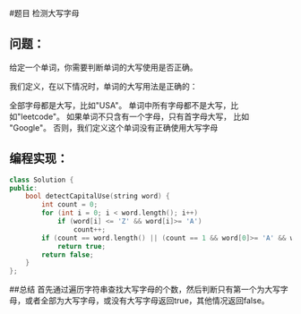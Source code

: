 #题目
检测大写字母
## 问题： 
给定一个单词，你需要判断单词的大写使用是否正确。

我们定义，在以下情况时，单词的大写用法是正确的：

全部字母都是大写，比如"USA"。
单词中所有字母都不是大写，比如"leetcode"。
如果单词不只含有一个字母，只有首字母大写， 比如 "Google"。
否则，我们定义这个单词没有正确使用大写字母
## 编程实现：
```C++
class Solution {
public:
    bool detectCapitalUse(string word) {
        int count = 0;
        for (int i = 0; i < word.length(); i++) 
            if (word[i] <= 'Z' && word[i]>= 'A')
                count++;
        if (count == word.length() || (count == 1 && word[0]>= 'A' && word[0] <= 'Z') || count == 0)
            return true;
        return false;
    }
};
```
##总结
首先通过遍历字符串查找大写字母的个数，然后判断只有第一个为大写字母，或者全部为大写字母，或没有大写字母返回true，其他情况返回false。